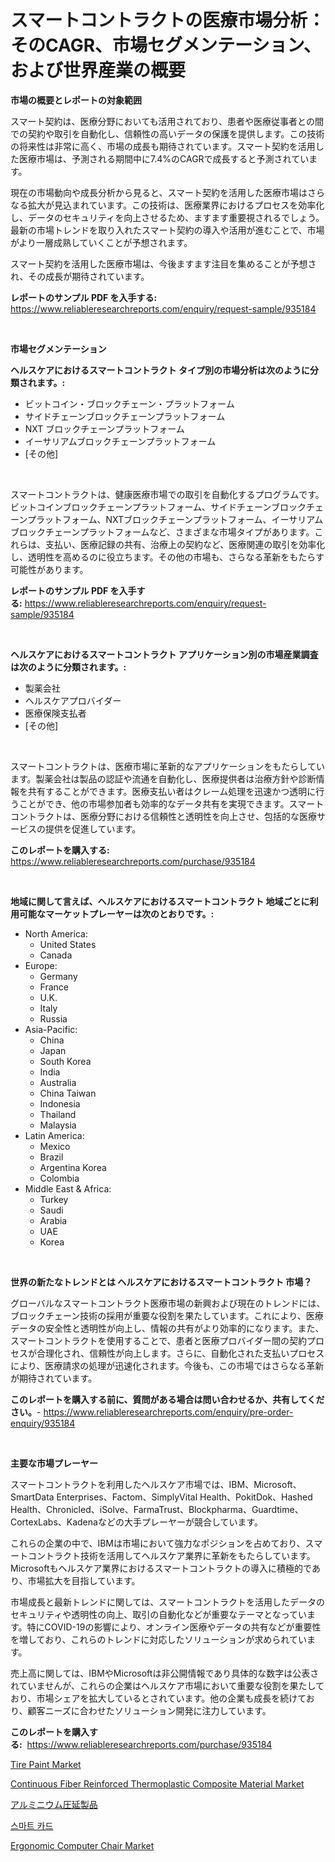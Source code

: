 <p><h1>スマートコントラクトの医療市場分析：そのCAGR、市場セグメンテーション、および世界産業の概要</h1></p><p><strong>市場の概要とレポートの対象範囲</strong></p>
<p><p>スマート契約は、医療分野においても活用されており、患者や医療従事者との間での契約や取引を自動化し、信頼性の高いデータの保護を提供します。この技術の将来性は非常に高く、市場の成長も期待されています。スマート契約を活用した医療市場は、予測される期間中に7.4%のCAGRで成長すると予測されています。</p><p>現在の市場動向や成長分析から見ると、スマート契約を活用した医療市場はさらなる拡大が見込まれています。この技術は、医療業界におけるプロセスを効率化し、データのセキュリティを向上させるため、ますます重要視されるでしょう。最新の市場トレンドを取り入れたスマート契約の導入や活用が進むことで、市場がより一層成熟していくことが予想されます。</p><p>スマート契約を活用した医療市場は、今後ますます注目を集めることが予想され、その成長が期待されています。</p></p>
<p><strong>レポートのサンプル PDF を入手する:</strong> <a href="https://www.reliableresearchreports.com/enquiry/request-sample/935184">https://www.reliableresearchreports.com/enquiry/request-sample/935184</a></p>
<p>&nbsp;</p>
<p><strong>市場セグメンテーション</strong></p>
<p><strong>ヘルスケアにおけるスマートコントラクト タイプ別の市場分析は次のように分類されます。:</strong></p>
<p><ul><li>ビットコイン・ブロックチェーン・プラットフォーム</li><li>サイドチェーンブロックチェーンプラットフォーム</li><li>NXT ブロックチェーンプラットフォーム</li><li>イーサリアムブロックチェーンプラットフォーム</li><li>[その他]</li></ul></p>
<p>&nbsp;</p>
<p><p>スマートコントラクトは、健康医療市場での取引を自動化するプログラムです。ビットコインブロックチェーンプラットフォーム、サイドチェーンブロックチェーンプラットフォーム、NXTブロックチェーンプラットフォーム、イーサリアムブロックチェーンプラットフォームなど、さまざまな市場タイプがあります。これらは、支払い、医療記録の共有、治療上の契約など、医療関連の取引を効率化し、透明性を高めるのに役立ちます。その他の市場も、さらなる革新をもたらす可能性があります。</p></p>
<p><strong>レポートのサンプル PDF を入手する:</strong>&nbsp;<a href="https://www.reliableresearchreports.com/enquiry/request-sample/935184">https://www.reliableresearchreports.com/enquiry/request-sample/935184</a></p>
<p>&nbsp;</p>
<p><strong> ヘルスケアにおけるスマートコントラクト アプリケーション別の市場産業調査は次のように分類されます。:</strong></p>
<p><ul><li>製薬会社</li><li>ヘルスケアプロバイダー</li><li>医療保険支払者</li><li>[その他]</li></ul></p>
<p>&nbsp;</p>
<p><p>スマートコントラクトは、医療市場に革新的なアプリケーションをもたらしています。製薬会社は製品の認証や流通を自動化し、医療提供者は治療方針や診断情報を共有することができます。医療支払い者はクレーム処理を迅速かつ透明に行うことができ、他の市場参加者も効率的なデータ共有を実現できます。スマートコントラクトは、医療分野における信頼性と透明性を向上させ、包括的な医療サービスの提供を促進しています。</p></p>
<p><strong>このレポートを購入する:</strong>&nbsp; <a href="https://www.reliableresearchreports.com/purchase/935184">https://www.reliableresearchreports.com/purchase/935184</a></p>
<p>&nbsp;</p>
<p><strong>地域に関して言えば、ヘルスケアにおけるスマートコントラクト 地域ごとに利用可能なマーケットプレーヤーは次のとおりです。:</strong></p>
<p><ul>
    <li>
        North America:
        <ul>
            <li>United States</li>
            <li>Canada</li>
        </ul>
    </li>
    <li>
        Europe:
        <ul>
            <li>Germany</li>
            <li>France</li>
            <li>U.K.</li>
            <li>Italy</li>
            <li>Russia</li>
        </ul>
    </li>
    <li>
        Asia-Pacific:
        <ul>
            <li>China</li>
            <li>Japan</li>
            <li>South Korea</li>
            <li>India</li>
            <li>Australia</li>
            <li>China Taiwan</li>
            <li>Indonesia</li>
            <li>Thailand</li>
            <li>Malaysia</li>
        </ul>
    </li>
    <li>
        Latin America:
        <ul>
            <li>Mexico</li>
            <li>Brazil</li>
            <li>Argentina Korea</li>
            <li>Colombia</li>
        </ul>
    </li>
    <li>
        Middle East & Africa:
        <ul>
            <li>Turkey</li>
            <li>Saudi</li>
            <li>Arabia</li>
            <li>UAE</li>
            <li>Korea</li>
        </ul>
    </li>
    </ul></p>
<p>&nbsp;</p>
<p><strong>世界の新たなトレンドとは ヘルスケアにおけるスマートコントラクト 市場？</strong></p>
<p><p>グローバルなスマートコントラクト医療市場の新興および現在のトレンドには、ブロックチェーン技術の採用が重要な役割を果たしています。これにより、医療データの安全性と透明性が向上し、情報の共有がより効率的になります。また、スマートコントラクトを使用することで、患者と医療プロバイダー間の契約プロセスが合理化され、信頼性が向上します。さらに、自動化された支払いプロセスにより、医療請求の処理が迅速化されます。今後も、この市場ではさらなる革新が期待されています。</p></p>
<p><strong>このレポートを購入する前に、質問がある場合は問い合わせるか、共有してください。</strong>- <a href="https://www.reliableresearchreports.com/enquiry/pre-order-enquiry/935184">https://www.reliableresearchreports.com/enquiry/pre-order-enquiry/935184</a></p>
<p>&nbsp;</p>
<p><strong>主要な市場プレーヤー</strong></p>
<p><p>スマートコントラクトを利用したヘルスケア市場では、IBM、Microsoft、SmartData Enterprises、Factom、SimplyVital Health、PokitDok、Hashed Health、Chronicled、iSolve、FarmaTrust、Blockpharma、Guardtime、CortexLabs、Kadenaなどの大手プレーヤーが競合しています。 </p><p>これらの企業の中で、IBMは市場において強力なポジションを占めており、スマートコントラクト技術を活用してヘルスケア業界に革新をもたらしています。Microsoftもヘルスケア業界におけるスマートコントラクトの導入に積極的であり、市場拡大を目指しています。</p><p>市場成長と最新トレンドに関しては、スマートコントラクトを活用したデータのセキュリティや透明性の向上、取引の自動化などが重要なテーマとなっています。特にCOVID-19の影響により、オンライン医療やデータの共有などが重要性を増しており、これらのトレンドに対応したソリューションが求められています。</p><p>売上高に関しては、IBMやMicrosoftは非公開情報であり具体的な数字は公表されていませんが、これらの企業はヘルスケア市場において重要な役割を果たしており、市場シェアを拡大しているとされています。他の企業も成長を続けており、顧客ニーズに合わせたソリューション開発に注力しています。</p></p>
<p><strong>このレポートを購入する:</strong>&nbsp;&nbsp;<a href="https://www.reliableresearchreports.com/purchase/935184">https://www.reliableresearchreports.com/purchase/935184</a></p>
<p><p><a href="https://view.publitas.com/reportprime-1/tire-paint-market-size-share-trends-analysis-report-by-material-by-type-by-end-user-by-region-and-segment-forecasts-2024-2031/">Tire Paint Market</a></p><p><a href="https://crocus-run-b5a.notion.site/Continuous-Fiber-Reinforced-Thermoplastic-Composite-Material-Market-Size-and-Growth-Market-Segmenta-17d5dad7eb3d4948b67f7f7129f4df49">Continuous Fiber Reinforced Thermoplastic Composite Material Market</a></p><p><a href="https://medium.com/@sheliamoneyz1c4jitzdb7wqt/%E3%82%A2%E3%83%AB%E3%83%9F%E3%83%8B%E3%82%A6%E3%83%A0%E3%83%AD%E3%83%BC%E3%83%AB%E8%A3%BD%E5%93%81%E3%81%AE%E5%B8%82%E5%A0%B4%E5%8B%95%E5%90%91%E3%81%A8%E5%B8%82%E5%A0%B4%E5%88%86%E6%9E%90%E3%81%AF-2024%E5%B9%B4%E3%81%8B%E3%82%892031%E5%B9%B4%E3%81%BE%E3%81%A7%E3%81%AE%E6%9C%9F%E9%96%93%E3%81%AB%E4%BA%88%E6%B8%AC%E3%81%95%E3%82%8C%E3%81%A6%E3%81%84%E3%81%BE%E3%81%99-f4966deb11d8">アルミニウム圧延製品</a></p><p><a href="https://medium.com/@oflmg4872858/2024%EB%85%84%EB%B6%80%ED%84%B0-2031%EB%85%84%EA%B9%8C%EC%A7%80-%EC%8A%A4%EB%A7%88%ED%8A%B8-%EC%B9%B4%EB%93%9C-%EC%8B%9C%EC%9E%A5-%EC%A0%90%EC%9C%A0%EC%9C%A8-%EB%B3%80%ED%99%94%EC%99%80-%EC%8B%9C%EC%9E%A5-%EC%84%B1%EC%9E%A5-%EC%B6%94%EC%9D%B4-5d9f861a53df">스마트 카드</a></p><p><a href="https://view.publitas.com/reportprime-1/ergonomic-computer-chair-market-growth-market-trends-covid-19-impact-and-forecasts-for-period-from-2024-2031/">Ergonomic Computer Chair Market</a></p></p>